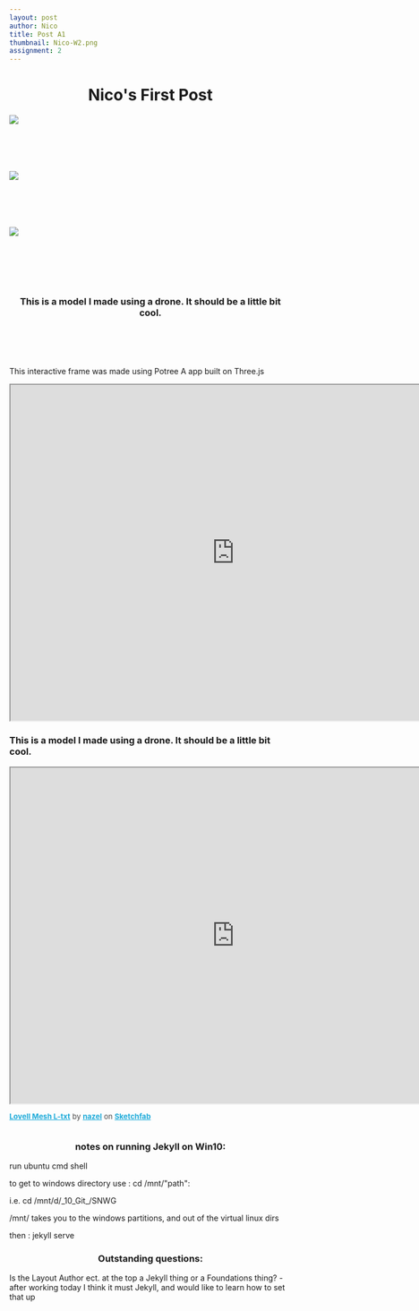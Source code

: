 ```yaml
---
layout: post
author: Nico
title: Post A1
thumbnail: Nico-W2.png
assignment: 2
---
```

<style type="text/css">

.point_images{
  min-width:100px;
  max-width:300px;
  min-height:100px;
  max-height:300px;
}

</style>

<h1 align="center">Nico's First Post</h1>

<div class="row">
  <div class="medium-4 columns">
    <img class="point_images" src="/img/nazel/nazel-1/Survey_PointCloud_Buildings_01.png">
  </div>
  <div class="medium-4 columns">
    <img class="point_images" src="/img/nazel/nazel-1/Survey_PointCloud_SparceCloud_01.png">
  </div>
  <div class="medium-4 columns">
    <img class="point_images" src="/img/nazel/nazel-1/Survey_PointCloud_Classification_01.png">
  </div>
</div>

<h3 align="center">This is a model I made using a drone. It should be a little bit cool.</h3>

<div class="row">
  <div class="large-3 columns">
    <p style="padding-top: 4em;"> This interactive frame was made using Potree A app built on Three.js</p>
  </div>

  <div class="large-9 columns">
    <iframe src="http://riverroots.computingurbanism.com" style="min-height:600px; min-width:800px;"></iframe>
  </div>
</div>

<div class="medium-3 columns">
  <h3>This is a model I made using a drone. It should be a little bit cool.</h3>
</div>

<div class="medium-9 columns">
  <div style = "min-width:800px;min-height:600px">
    <div class="sketchfab-embed-wrapper">
      <iframe width="800" height="600" src="https://sketchfab.com/models/96c76926e6674ca3a2bff93d7dc62277/embed"  allowvr allowfullscreen mozallowfullscreen="true" webkitallowfullscreen="true" onmousewheel=""></iframe>
      <p style="font-size: 13px; font-weight: normal; color: #4A4A4A;"><a href="https://sketchfab.com/models/96c76926e6674ca3a2bff93d7dc62277?utm_medium=embed&utm_source=website&utm_campain=share-popup" target="_blank" style="font-weight: bold; color: #1CAAD9;">Lovell Mesh L-txt</a> by <a href="https://sketchfab.com/nazel?utm_medium=embed&utm_source=website&utm_campain=share-popup" target="_blank" style="font-weight: bold; color: #1CAAD9;">nazel</a> on <a href="https://sketchfab.com?utm_medium=embed&utm_source=website&utm_campain=share-popup" target="_blank" style="font-weight: bold; color: #1CAAD9;">Sketchfab</a></p>
    </div>
  </div>
</div><!-- end of sketchfab-->

<div class="large-12 cell row"><!-- class notes-->
  <h3 style="text-align: center;">notes on running Jekyll on Win10:</h3>
  <p>run ubuntu cmd shell</p>
  <p> to get to windows directory use : cd /mnt/"path": </p>
  <p>i.e. cd /mnt/d/_10_Git_/SNWG</p>
  <p>/mnt/ takes you to the windows partitions, and out of the virtual linux dirs</p>
  <p>then : jekyll serve</p>
  <h3 align="center">Outstanding questions:</h3>
  <p>Is the Layout Author ect. at the top a Jekyll thing or a Foundations thing? - after working today I think it must Jekyll, and would like to learn how to set that up</p>
</div><!-- end of class notes-->

<script src="https://ajax.googleapis.com/ajax/libs/jquery/3.2.1/jquery.min.js"></script>

<script>
  $(document).ready(function(){
      $( "#result" ).load( "/img/nazel/nazel-1/Survey_PointCloud_Site_01.png" );
      $(".point_images").each(function(){
        var thisSRC = $(this).attr("src");
        $(this).hover(
          function(){
              $(this).attr('src', function (i, src) {
                return src.replace(thisSRC, "/img/nazel/nazel-1/Survey_PointCloud_Site_01.png")
                })
            },
            function(){
              $(this).attr('src', function (i, src) {
              return src.replace("/img/nazel/nazel-1/Survey_PointCloud_Site_01.png", thisSRC)
              })
            }
        );
      });
  });
